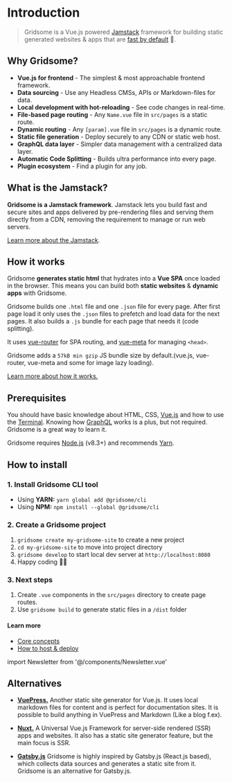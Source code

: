 # Introduction

> Gridsome is a Vue.js powered [Jamstack](/docs/jamstack) framework for building static generated websites & apps that are [fast by default](/docs/fast-by-default/) 🚀.

## Why Gridsome?

- **Vue.js for frontend** - The simplest & most approachable frontend framework.
- **Data sourcing** - Use any Headless CMSs, APIs or Markdown-files for data.
- **Local development with hot-reloading** - See code changes in real-time.
- **File-based page routing** - Any `Name.vue` file in `src/pages` is a static route.
- **Dynamic routing** - Any `[param].vue` file in `src/pages` is a dynamic route.
- **Static file generation** - Deploy securely to any CDN or static web host.
- **GraphQL data layer** - Simpler data management with a centralized data layer.
- **Automatic Code Splitting** - Builds ultra performance into every page.
- **Plugin ecosystem** - Find a plugin for any job.

## What is the Jamstack?

**Gridsome is a Jamstack framework**. Jamstack lets you build fast and secure sites and apps delivered by pre-rendering files and serving them directly from a CDN, removing the requirement to manage or run web servers.

[Learn more about the Jamstack](/docs/jamstack).

## How it works

Gridsome **generates static html** that hydrates into a **Vue SPA** once loaded in the browser. This means you can build both **static websites** & **dynamic apps** with Gridsome.

Gridsome builds one `.html` file and one `.json` file for every page. After first page load it only uses the `.json` files to prefetch and load data for the next pages. It also builds a `.js` bundle for each page that needs it (code splitting).

It uses [vue-router](https://router.vuejs.org/) for SPA routing, and [vue-meta](https://vue-meta.nuxtjs.org/) for managing `<head>`.

Gridsome adds a `57kB min gzip` JS bundle size by default.(vue.js, vue-router, vue-meta and some for image lazy loading).

[Learn more about how it works.](/docs/how-it-works)

## Prerequisites

You should have basic knowledge about HTML, CSS, [Vue.js](https://vuejs.org) and how to use the [Terminal](https://www.linode.com/docs/guides/using-the-terminal/). Knowing how [GraphQL](https://www.graphql.com/) works is a plus, but not required. Gridsome is a great way to learn it.

Gridsome requires [Node.js](https://nodejs.org/) (v8.3+) and recommends [Yarn](https://yarnpkg.com).

## How to install

### 1. Install Gridsome CLI tool

- Using **YARN:** `yarn global add @gridsome/cli`
- Using **NPM:** `npm install --global @gridsome/cli`

### 2. Create a Gridsome project

1. `gridsome create my-gridsome-site` to create a new project </li>
2. `cd my-gridsome-site` to move into project directory
3. `gridsome develop` to start local dev server at `http://localhost:8080`
4. Happy coding 🎉🙌

### 3. Next steps

1. Create `.vue` components in the `src/pages` directory to create page routes.
2. Use `gridsome build` to generate static files in a `/dist` folder

#### Learn more

- [Core concepts](/docs/core-concepts/)
- [How to host & deploy](/docs/deployment/)

import Newsletter from '@/components/Newsletter.vue'

<div>
  <Newsletter/>
</div>

## Alternatives

- **[VuePress.](https://vuepress.vuejs.org/)** Another static site generator for Vue.js. It uses local markdown files for content and is perfect for documentation sites. It is possible to build anything in VuePress and Markdown (Like a blog f.ex).

- **[Nuxt.](https://nuxtjs.org/)** A Universal Vue.js Framework for server-side rendered (SSR) apps and websites. It also has a static site generator feature, but the main focus is SSR.

- **[Gatsby.js](https://www.gatsbyjs.org/)** Gridsome is highly inspired by Gatsby.js (React.js based), which collects data sources and generates a static site from it. Gridsome is an alternative for Gatsby.js.
